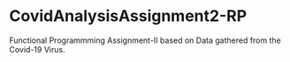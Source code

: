 # CovidAnalysisAssignment2-RP

Functional Programmming Assignment-II based on Data gathered from the Covid-19 Virus.

